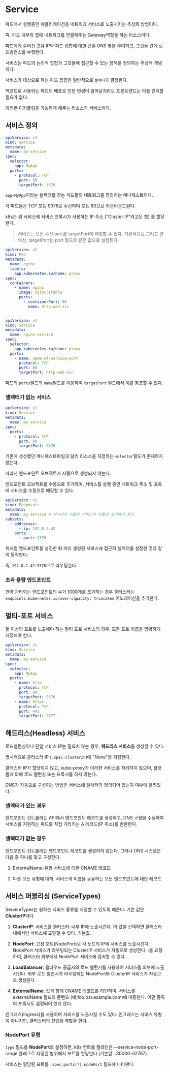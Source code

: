 # Service

파드에서 실행중인 애플리케이션을 네트워크 서비스로 노출시키는 추상화 방법이다.

즉, 파드 내부의 앱에 네트워크를 연결해주는 Gateway역할을 하는 리소스이다.

파드에게 주어진 고유 IP와 파드 집합에 대한 단일 DNS 명을 부여하고, 그것들 간에 로드밸런스를 수행한다.

서비스는 파드의 논리적 집합과 그것들에 접근할 수 있는 정책을 정의하는 추상적 개념이다.

서비스가 대상으로 하는 파드 집합은 일반적으로 `셀렉터`가 결정한다.

백엔드로 사용되는 파드의 배포로 인한 변경이 일어날지라도 프론트엔드는 이를 인지할 필요가 없다.

이러한 디커플링을 가능하게 해주는 리소스가 서비스이다.

## 서비스 정의

```yaml
apiVersion: v1
kind: Service
metadata:
  name: my-service
spec:
  selector:
    app: MyApp
  ports:
    - protocol: TCP
      port: 80
      targetPort: 9376
```

`app=MyApp`이라는 셀럭터를 갖는 파드들의 네트워크를 정의하는 메니페스트이다.

각 파드들은 TCP 포트 9376로 수신하며 포트 80으로 아운바운드된다.

k8s는 위 서비스에 서비스 프록시가 사용하는 IP 주소 ("Cluster IP"라고도 함) 를 할당한다.

> 서비스는 모든 수신 port를 targetPort에 매핑할 수 있다. 기본적으로 그리고 편의상, targetPort는 port 필드와 같은 값으로 설정된다.

```yaml
apiVersion: v1
kind: Pod
metadata:
  name: nginx
  labels:
    app.kubernetes.io/name: proxy
spec:
  containers:
    - name: nginx
      image: nginx:stable
      ports:
        - containerPort: 80
          name: http-web-svc

---
apiVersion: v1
kind: Service
metadata:
  name: nginx-service
spec:
  selector:
    app.kubernetes.io/name: proxy
  ports:
    - name: name-of-service-port
      protocol: TCP
      port: 80
      targetPort: http-web-svc
```

파드의 `ports`필드의 `name`필드를 이용하여 `targetPort` 필드에서 이를 참조할 수 있다.

### 셀렉터가 없는 서비스

```yaml
apiVersion: v1
kind: Service
metadata:
  name: my-service
spec:
  ports:
    - protocol: TCP
      port: 80
      targetPort: 9376
```

기존에 생성했던 메니페스트파일과 달리 리소스를 지정하는 `selector`필드가 존재하지 않는다.

따라서 엔드포인트 오브젝트가 자동으로 생성되지 않는다.

엔드포인트 오브젝트를 수동으로 추가하여, 서비스를 실행 중인 네트워크 주소 및 포트에 서비스를 수동으로 매핑할 수 있다.

```yaml
apiVersion: v1
kind: Endpoints
metadata:
  name: my-service # 여기서의 이름은 서비스의 이름과 일치해야 한다.
subsets:
  - addresses:
      - ip: 192.0.2.42
    ports:
      - port: 9376
```

위처럼 엔드포인트를 설정한 뒤 미리 생성된 서비스에 접근하 셀렉터를 설정한 것과 같이 동작한다.

즉, `192.0.2.42:9376`으로 라우팅된다.

### 초과 용량 엔드포인트 

만약 관리되는 엔드포인트의 수가 1000개를 초과하는 경우 클러스터는 `endpoints.kubernetes.io/over-capacity: truncated` 어노테이션을 추가한다.

## 멀티-포트 서비스 

둘 이상의 포트를 노출해야 하는 멀티 포트 서비스의 경우, 모든 포트 이름을 명확하게 지정해야 한다.

```yaml
apiVersion: v1
kind: Service
metadata:
  name: my-service
spec:
  selector:
    app: MyApp
  ports:
    - name: http
      protocol: TCP
      port: 80
      targetPort: 9376
    - name: https
      protocol: TCP
      port: 443
      targetPort: 9377
```

## 헤드리스(Headless) 서비스 

로드밸런싱이나 단일 서비스 IP는 필요치 않는 경우, **헤드리스 서비스**를 생성할 수 있다.

명시적으로 클러스터 IP (`.spec.clusterIP`)에 "None"을 지정한다.

클러스터 IP가 할당되지 않고, kube-proxy가 이러한 서비스를 처리하지 않으며, 플랫폼에 의해 로드 밸런싱 또는 프록시를 하지 않는다. 

DNS가 자동으로 구성되는 방법은 서비스에 셀렉터가 정의되어 있는지 여부에 달려있다.

### 셀렉터가 있는 경우 

엔드포인트 컨트롤러는 API에서 엔드포인트 레코드를 생성하고, DNS 구성을 수정하여 서비스를 지원하는 파드를 직접 가리키는 A 레코드(IP 주소)를 반환한다.

### 셀렉터가 없는 경우 

엔드포인트 컨트롤러는 엔드포인트 레코드를 생성하지 않는다. 그러나 DNS 시스템은 다음 중 하나를 찾고 구성한다.

1. ExternalName-유형 서비스에 대한 CNAME 레코드

2. 다른 모든 유형에 대해, 서비스의 이름을 공유하는 모든 엔드포인트에 대한 레코드

## 서비스 퍼블리싱 (ServiceTypes) 

ServiceTypes는 원하는 서비스 종류를 지정할 수 있도록 해준다. 기본 값은 **ClusterIP**이다.

1. **ClusterIP**: 서비스를 클러스터-내부 IP에 노출시킨다. 이 값을 선택하면 클러스터 내에서만 서비스에 도달할 수 있다. 기본값.

2. **NodePort**: 고정 포트(NodePort)로 각 노드의 IP에 서비스를 노출시킨다. NodePort 서비스가 라우팅되는 ClusterIP 서비스가 자동으로 생성된다. <NodeIP>:<NodePort>를 요청하여, 클러스터 외부에서 NodePort 서비스에 접속할 수 있다.

3. **LoadBalancer**: 클라우드 공급자의 로드 밸런서를 사용하여 서비스를 외부에 노출시킨다. 외부 로드 밸런서가 라우팅되는 NodePort와 ClusterIP 서비스가 자동으로 생성된다.

4. **ExternalName**: 값과 함께 CNAME 레코드를 리턴하여, 서비스를 externalName 필드의 콘텐츠 (예:foo.bar.example.com)에 매핑한다. 어떤 종류의 프록시도 설정되어 있지 않다.

인그레스(Ingress)를 사용하여 서비스를 노출시킬 수도 있다. 인그레스는 서비스 유형이 아니지만, 클러스터의 진입점 역할을 한다.

### NodePort 유형 

`type` 필드를 **NodePort**로 설정하면, k8s 컨트롤 플레인은 --service-node-port-range 플래그로 지정된 범위에서 포트를 할당한다 (기본값 : 30000-32767).

서비스는 할당된 포트를 `.spec.ports[*].nodePort` 필드에 나타낸다.
